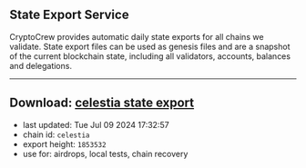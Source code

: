 ## State Export Service
CryptoCrew provides automatic daily state exports for all chains we validate. State export files can be used as genesis files and are a snapshot of the current blockchain state, including all validators, accounts, balances and delegations.

---
**Download: [celestia state export](https://dl-eu2.ccvalidators.com/SERVICE/celestia/celestia_export_1853532.json)**
---

- last updated: Tue Jul 09 2024 17:32:57
- chain id: `celestia`
- export height: `1853532`
- use for: airdrops, local tests, chain recovery
